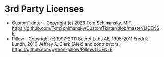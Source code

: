3rd Party Licenses
====================================

* CustomTkinter - Copyright (c) 2023 Tom Schimansky. MIT. <https://github.com/TomSchimansky/CustomTkinter/blob/master/LICENSE>
* Pillow - Copyright (c) 1997-2011 Secret Labs AB, 1995-2011 Fredrik Lundh, 2010 Jeffrey A. Clark (Alex) and contributors. <https://github.com/python-pillow/Pillow/LICENSE>